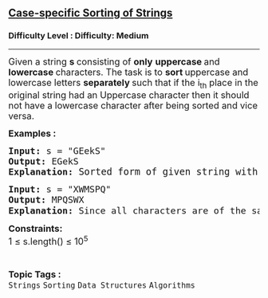 <h2><a href="https://www.geeksforgeeks.org/problems/case-specific-sorting-of-strings4845/1?page=2&difficulty">Case-specific Sorting of Strings</a></h2><h3>Difficulty Level : Difficulty: Medium</h3><hr><div class="problems_problem_content__Xm_eO"><p><span style="font-size: 18px;">Given a string <strong>s </strong>consisting of <strong>only</strong>&nbsp;<strong>uppercase </strong>and <strong>lowercase </strong>characters. The task is to <strong>sort </strong>uppercase and lowercase letters <strong>separately </strong>such that if the i<sub>th</sub> place in the original string had an Uppercase character then it should not have a lowercase character after being sorted and vice versa.</span></p>
<p><strong><span style="font-size: 18px;">Examples : <br></span></strong></p>
<pre><strong><span style="font-size: 18px;">Input: </span></strong><span style="font-size: 18px;">s = "GEekS"
<strong>Output: </strong>EGekS<strong>
Explanation: </strong></span><span style="font-size: 14pt;">Sorted form of given string with the same case of character will result in output as EGekS.</span></pre>
<pre><strong><span style="font-size: 18px;">Input: </span></strong><span style="font-size: 18px;">s = "XWMSPQ"
<strong>Output: </strong>MPQSWX<strong>
Explanation: </strong>Since all characters are of the same case </span><span style="font-size: 14pt;">We can simply perform a <span style="font-family: -apple-system, BlinkMacSystemFont, 'Segoe UI', Roboto, Oxygen, Ubuntu, Cantarell, 'Open Sans', 'Helvetica Neue', sans-serif;">sorting</span><span style="font-family: -apple-system, BlinkMacSystemFont, 'Segoe UI', Roboto, Oxygen, Ubuntu, Cantarell, 'Open Sans', 'Helvetica Neue', sans-serif;"> operation on the entire string.</span></span></pre>
<p><span style="font-size: 18px;"><strong>Constraints:</strong> </span><br><span style="font-size: 18px;">1 ≤ s.length() ≤ 10<sup>5</sup></span></p></div><br><p><span style=font-size:18px><strong>Topic Tags : </strong><br><code>Strings</code>&nbsp;<code>Sorting</code>&nbsp;<code>Data Structures</code>&nbsp;<code>Algorithms</code>&nbsp;